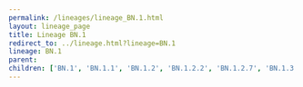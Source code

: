 ```yaml
---
permalink: /lineages/lineage_BN.1.html
layout: lineage_page
title: Lineage BN.1
redirect_to: ../lineage.html?lineage=BN.1
lineage: BN.1
parent: 
children: ['BN.1', 'BN.1.1', 'BN.1.2', 'BN.1.2.2', 'BN.1.2.7', 'BN.1.3.2', 'BN.1.3.13', 'BN.1.4.3']
---
```

